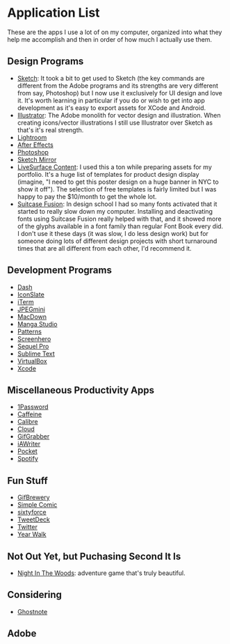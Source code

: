 # Application List
These are the apps I use a lot of on my computer, organized into what they help me accomplish and then in order of how much I actually use them. 

## Design Programs
- [Sketch](http://bohemiancoding.com/sketch/): It took a bit to get used to Sketch (the key commands are different from the Adobe programs and its strengths are very different from say, Photoshop) but I now use it exclusively for UI design and love it. It's worth learning in particular if you do or wish to get into app development as it's easy to export assets for XCode and Android.
- [Illustrator](http://www.adobe.com/products/illustrator.html): The Adobe monolith for vector design and illustration. When creating icons/vector illustrations I still use Illustrator over Sketch as that's it's real strength.
- [Lightroom]()
- [After Effects]()
- [Photoshop]()
- [Sketch Mirror]()
- [LiveSurface Content](http://www.livesurface.com/): I used this a ton while preparing assets for my portfolio. It's a huge list of templates for product design display (imagine, "I need to get this poster design on a huge banner in NYC to show it off"). The selection of free templates is fairly limited but I was happy to pay the $10/month to get the whole lot.
- [Suitcase Fusion](http://www.extensis.com/font-management/suitcase-fusion/): In design school I had so many fonts activated that it started to really slow down my computer. Installing and deactivating fonts using Suitcase Fusion really helped with that, and it showed more of the glyphs available in a font family than regular Font Book every did. I don't use it these days (it was slow, I do less design work) but for someone doing lots of different design projects with short turnaround times that are all different from each other, I'd recommend it.

## Development Programs
- [Dash]()
- [IconSlate]()
- [iTerm]()
- [JPEGmini]()
- [MacDown]()
- [Manga Studio]()
- [Patterns]()
- [Screenhero]()
- [Sequel Pro]()
- [Sublime Text]()
- [VirtualBox]()
- [Xcode]()

## Miscellaneous Productivity Apps
- [1Password]()
- [Caffeine]()
- [Calibre]()
- [Cloud]()
- [GifGrabber]()
- [iAWriter]()
- [Pocket]()
- [Spotify]()

## Fun Stuff
- [GifBrewery]()
- [Simple Comic]()
- [sixtyforce]()
- [TweetDeck]()
- [Twitter]()
- [Year Walk]()

## Not Out Yet, but Puchasing Second It Is
- [Night In The Woods](http://www.bombsfall.com/?portfolio=night-in-the-woods): adventure game that's truly beautiful.

## Considering
- [Ghostnote](https://itunes.apple.com/us/app/ghostnote/id933038684?mt=12)

## Adobe

